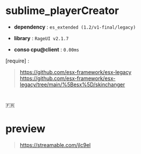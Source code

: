 # sublime_playerCreator

- __dependency__ : ``es_extended (1.2/v1-final/legacy)``

- __library__ : ``RageUI v2.1.7``

- __conso cpu@client__ : ``0.00ms``

[require] :

> https://github.com/esx-framework/esx-legacy
> https://github.com/esx-framework/esx-legacy/tree/main/%5Besx%5D/skinchanger

#

:fr:

# preview

> https://streamable.com/jlc9el
